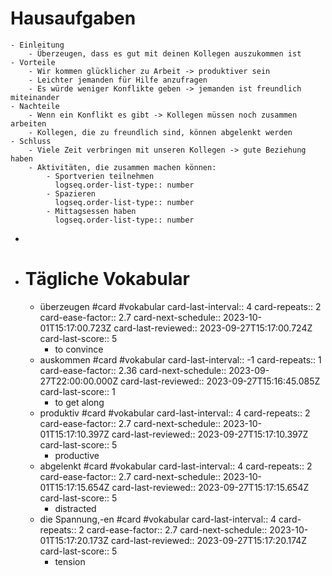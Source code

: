 # Hausaufgaben
	- Einleitung
		- Überzeugen, dass es gut mit deinen Kollegen auszukommen ist
	- Vorteile
		- Wir kommen glücklicher zu Arbeit -> produktiver sein
		- Leichter jemanden für Hilfe anzufragen
		- Es würde weniger Konflikte geben -> jemanden ist freundlich miteinander
	- Nachteile
		- Wenn ein Konflikt es gibt -> Kollegen müssen noch zusammen arbeiten
		- Kollegen, die zu freundlich sind, können abgelenkt werden
	- Schluss
		- Viele Zeit verbringen mit unseren Kollegen -> gute Beziehung haben
		- Aktivitäten, die zusammen machen können:
			- Sportverien teilnehmen
			  logseq.order-list-type:: number
			- Spazieren
			  logseq.order-list-type:: number
			- Mittagsessen haben
			  logseq.order-list-type:: number
-
- # Tägliche Vokabular
	- überzeugen #card #vokabular
	  card-last-interval:: 4
	  card-repeats:: 2
	  card-ease-factor:: 2.7
	  card-next-schedule:: 2023-10-01T15:17:00.723Z
	  card-last-reviewed:: 2023-09-27T15:17:00.724Z
	  card-last-score:: 5
		- to convince
	- auskommen #card #vokabular
	  card-last-interval:: -1
	  card-repeats:: 1
	  card-ease-factor:: 2.36
	  card-next-schedule:: 2023-09-27T22:00:00.000Z
	  card-last-reviewed:: 2023-09-27T15:16:45.085Z
	  card-last-score:: 1
		- to get along
	- produktiv #card #vokabular
	  card-last-interval:: 4
	  card-repeats:: 2
	  card-ease-factor:: 2.7
	  card-next-schedule:: 2023-10-01T15:17:10.397Z
	  card-last-reviewed:: 2023-09-27T15:17:10.397Z
	  card-last-score:: 5
		- productive
	- abgelenkt #card #vokabular
	  card-last-interval:: 4
	  card-repeats:: 2
	  card-ease-factor:: 2.7
	  card-next-schedule:: 2023-10-01T15:17:15.654Z
	  card-last-reviewed:: 2023-09-27T15:17:15.654Z
	  card-last-score:: 5
		- distracted
	- die Spannung,-en #card #vokabular
	  card-last-interval:: 4
	  card-repeats:: 2
	  card-ease-factor:: 2.7
	  card-next-schedule:: 2023-10-01T15:17:20.173Z
	  card-last-reviewed:: 2023-09-27T15:17:20.174Z
	  card-last-score:: 5
		- tension